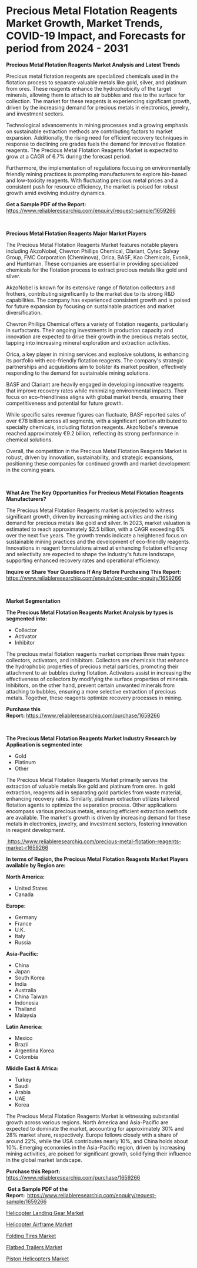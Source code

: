 <p><h1>Precious Metal Flotation Reagents Market Growth, Market Trends, COVID-19 Impact, and Forecasts for period from 2024 - 2031</h1></p><p><strong>Precious Metal Flotation Reagents Market Analysis and Latest Trends</strong></p>
<p><p>Precious metal flotation reagents are specialized chemicals used in the flotation process to separate valuable metals like gold, silver, and platinum from ores. These reagents enhance the hydrophobicity of the target minerals, allowing them to attach to air bubbles and rise to the surface for collection. The market for these reagents is experiencing significant growth, driven by the increasing demand for precious metals in electronics, jewelry, and investment sectors. </p><p>Technological advancements in mining processes and a growing emphasis on sustainable extraction methods are contributing factors to market expansion. Additionally, the rising need for efficient recovery techniques in response to declining ore grades fuels the demand for innovative flotation reagents. The Precious Metal Flotation Reagents Market is expected to grow at a CAGR of 6.7% during the forecast period. </p><p>Furthermore, the implementation of regulations focusing on environmentally friendly mining practices is prompting manufacturers to explore bio-based and low-toxicity reagents. With fluctuating precious metal prices and a consistent push for resource efficiency, the market is poised for robust growth amid evolving industry dynamics.</p></p>
<p><strong>Get a Sample PDF of the Report:&nbsp;</strong> <a href="https://www.reliableresearchiq.com/enquiry/request-sample/1659266?utm_campaign=1119&utm_medium=2&utm_source=Github&utm_content=ia&utm_term=09122024&utm_id=precious-metal-flotation-reagents">https://www.reliableresearchiq.com/enquiry/request-sample/1659266</a></p>
<p>&nbsp;</p>
<p><strong>Precious Metal Flotation Reagents Major Market Players</strong></p>
<p><p>The Precious Metal Flotation Reagents Market features notable players including AkzoNobel, Chevron Phillips Chemical, Clariant, Cytec Solvay Group, FMC Corporation (Cheminova), Orica, BASF, Kao Chemicals, Evonik, and Huntsman. These companies are essential in providing specialized chemicals for the flotation process to extract precious metals like gold and silver.</p><p>AkzoNobel is known for its extensive range of flotation collectors and frothers, contributing significantly to the market due to its strong R&D capabilities. The company has experienced consistent growth and is poised for future expansion by focusing on sustainable practices and market diversification.</p><p>Chevron Phillips Chemical offers a variety of flotation reagents, particularly in surfactants. Their ongoing investments in production capacity and innovation are expected to drive their growth in the precious metals sector, tapping into increasing mineral exploration and extraction activities.</p><p>Orica, a key player in mining services and explosive solutions, is enhancing its portfolio with eco-friendly flotation reagents. The company's strategic partnerships and acquisitions aim to bolster its market position, effectively responding to the demand for sustainable mining solutions.</p><p>BASF and Clariant are heavily engaged in developing innovative reagents that improve recovery rates while minimizing environmental impacts. Their focus on eco-friendliness aligns with global market trends, ensuring their competitiveness and potential for future growth.</p><p>While specific sales revenue figures can fluctuate, BASF reported sales of over €78 billion across all segments, with a significant portion attributed to specialty chemicals, including flotation reagents. AkzoNobel's revenue reached approximately €9.2 billion, reflecting its strong performance in chemical solutions.</p><p>Overall, the competition in the Precious Metal Flotation Reagents Market is robust, driven by innovation, sustainability, and strategic expansions, positioning these companies for continued growth and market development in the coming years.</p></p>
<p>&nbsp;</p>
<p><strong>What Are The Key Opportunities For Precious Metal Flotation Reagents Manufacturers?</strong></p>
<p><p>The Precious Metal Flotation Reagents market is projected to witness significant growth, driven by increasing mining activities and the rising demand for precious metals like gold and silver. In 2023, market valuation is estimated to reach approximately $2.5 billion, with a CAGR exceeding 6% over the next five years. The growth trends indicate a heightened focus on sustainable mining practices and the development of eco-friendly reagents. Innovations in reagent formulations aimed at enhancing flotation efficiency and selectivity are expected to shape the industry's future landscape, supporting enhanced recovery rates and operational efficiency.</p></p>
<p><strong>Inquire or Share Your Questions If Any Before Purchasing This Report:</strong> <a href="https://www.reliableresearchiq.com/enquiry/pre-order-enquiry/1659266?utm_campaign=1119&utm_medium=2&utm_source=Github&utm_content=ia&utm_term=09122024&utm_id=precious-metal-flotation-reagents">https://www.reliableresearchiq.com/enquiry/pre-order-enquiry/1659266</a></p>
<p>&nbsp;</p>
<p><strong>Market Segmentation</strong></p>
<p><strong>The Precious Metal Flotation Reagents Market Analysis by types is segmented into:</strong></p>
<p><ul><li>Collector</li><li>Activator</li><li>Inhibitor</li></ul></p>
<p><p>The precious metal flotation reagents market comprises three main types: collectors, activators, and inhibitors. Collectors are chemicals that enhance the hydrophobic properties of precious metal particles, promoting their attachment to air bubbles during flotation. Activators assist in increasing the effectiveness of collectors by modifying the surface properties of minerals. Inhibitors, on the other hand, prevent certain unwanted minerals from attaching to bubbles, ensuring a more selective extraction of precious metals. Together, these reagents optimize recovery processes in mining.</p></p>
<p><strong>Purchase this Report:&nbsp;</strong><a href="https://www.reliableresearchiq.com/purchase/1659266?utm_campaign=1119&utm_medium=2&utm_source=Github&utm_content=ia&utm_term=09122024&utm_id=precious-metal-flotation-reagents">https://www.reliableresearchiq.com/purchase/1659266</a></p>
<p>&nbsp;</p>
<p><strong>The Precious Metal Flotation Reagents Market Industry Research by Application is segmented into:</strong></p>
<p><ul><li>Gold</li><li>Platinum</li><li>Other</li></ul></p>
<p><p>The Precious Metal Flotation Reagents Market primarily serves the extraction of valuable metals like gold and platinum from ores. In gold extraction, reagents aid in separating gold particles from waste material, enhancing recovery rates. Similarly, platinum extraction utilizes tailored flotation agents to optimize the separation process. Other applications encompass various precious metals, ensuring efficient extraction methods are available. The market's growth is driven by increasing demand for these metals in electronics, jewelry, and investment sectors, fostering innovation in reagent development.</p></p>
<p><a href="https://www.reliableresearchiq.com/precious-metal-flotation-reagents-market-r1659266?utm_campaign=1119&utm_medium=2&utm_source=Github&utm_content=ia&utm_term=09122024&utm_id=precious-metal-flotation-reagents">&nbsp;https://www.reliableresearchiq.com/precious-metal-flotation-reagents-market-r1659266</a></p>
<p><strong>In terms of Region, the Precious Metal Flotation Reagents Market Players available by Region are:</strong></p>
<p>
    <p> <strong> North America: </strong>
        <ul>
            <li>United States</li>
            <li>Canada</li>
        </ul>
        </p> 
    <p> <strong> Europe: </strong>
        <ul>
            <li>Germany</li>
            <li>France</li>
            <li>U.K.</li>
            <li>Italy</li>
            <li>Russia</li>
        </ul>
        </p> 
    <p> <strong> Asia-Pacific: </strong>
        <ul>
            <li>China</li>
            <li>Japan</li>
            <li>South Korea</li>
            <li>India</li>
            <li>Australia</li>
            <li>China Taiwan</li>
            <li>Indonesia</li>
            <li>Thailand</li>
            <li>Malaysia</li>
        </ul>
        </p> 
    <p> <strong> Latin America: </strong>
        <ul>
            <li>Mexico</li>
            <li>Brazil</li>
            <li>Argentina Korea</li>
            <li>Colombia</li>
        </ul>
        </p> 
    <p> <strong> Middle East & Africa: </strong>
        <ul>
            <li>Turkey</li>
            <li>Saudi</li>
            <li>Arabia</li>
            <li>UAE</li>
            <li>Korea</li>
        </ul>
    </p>
    </p>
<p><p>The Precious Metal Flotation Reagents Market is witnessing substantial growth across various regions. North America and Asia-Pacific are expected to dominate the market, accounting for approximately 30% and 28% market share, respectively. Europe follows closely with a share of around 22%, while the USA contributes nearly 10%, and China holds about 10%. Emerging economies in the Asia-Pacific region, driven by increasing mining activities, are poised for significant growth, solidifying their influence in the global market landscape.</p></p>
<p><strong>Purchase this Report: </strong><a href="https://www.reliableresearchiq.com/purchase/1659266?utm_campaign=1119&utm_medium=2&utm_source=Github&utm_content=ia&utm_term=09122024&utm_id=precious-metal-flotation-reagents">https://www.reliableresearchiq.com/purchase/1659266</a></p>
<p>&nbsp;<strong>Get a Sample PDF of the Report:&nbsp;&nbsp;</strong><a href="https://www.reliableresearchiq.com/enquiry/request-sample/1659266?utm_campaign=1119&utm_medium=2&utm_source=Github&utm_content=ia&utm_term=09122024&utm_id=precious-metal-flotation-reagents">https://www.reliableresearchiq.com/enquiry/request-sample/1659266</a></p>
<p><strong></strong></p>
<p><p><a href="https://www.linkedin.com/pulse/helicopter-landing-gear-market-evaluation-trends-size-share-elvtf?utm_campaign=1119&utm_medium=2&utm_source=Github&utm_content=ia&utm_term=09122024&utm_id=precious-metal-flotation-reagents">Helicopter Landing Gear Market</a></p><p><a href="https://www.linkedin.com/pulse/comprehensive-overview-helicopter-airframe-market-projected-ivqdf?utm_campaign=1119&utm_medium=2&utm_source=Github&utm_content=ia&utm_term=09122024&utm_id=precious-metal-flotation-reagents">Helicopter Airframe Market</a></p><p><a href="https://www.linkedin.com/pulse/folding-tires-market-analysis-report-2024-2031-macro-microeconomic-plhpf?utm_campaign=1119&utm_medium=2&utm_source=Github&utm_content=ia&utm_term=09122024&utm_id=precious-metal-flotation-reagents">Folding Tires Market</a></p><p><a href="https://www.linkedin.com/pulse/exploring-growth-opportunities-flatbed-trailers-market-2024-gjivf?utm_campaign=1119&utm_medium=2&utm_source=Github&utm_content=ia&utm_term=09122024&utm_id=precious-metal-flotation-reagents">Flatbed Trailers Market</a></p><p><a href="https://www.linkedin.com/pulse/comprehensive-analysis-piston-helicopters-market-size-share-lwtbf?utm_campaign=1119&utm_medium=2&utm_source=Github&utm_content=ia&utm_term=09122024&utm_id=precious-metal-flotation-reagents">Piston Helicopters Market</a></p></p>